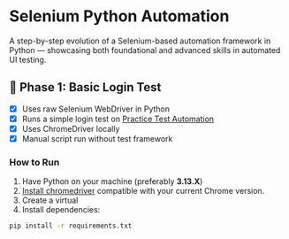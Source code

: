 # Selenium Python Automation

A step-by-step evolution of a Selenium-based automation framework in Python — showcasing both foundational and advanced skills in automated UI testing.

## 🚀 Phase 1: Basic Login Test

- [x] Uses raw Selenium WebDriver in Python
- [x] Runs a simple login test on [Practice Test Automation](https://practicetestautomation.com/practice-test-login/)
- [x] Uses ChromeDriver locally
- [x] Manual script run without test framework

### How to Run

1. Have Python on your machine (preferably **3.13.X**)
2. [Install chromedriver](https://googlechromelabs.github.io/chrome-for-testing/known-good-versions.json) compatible with your current Chrome version.
3. Create a virtual
4. Install dependencies:

```bash
pip install -r requirements.txt
```

